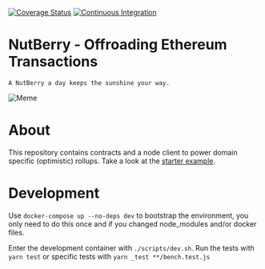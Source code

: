 [![Coverage Status](https://coveralls.io/repos/github/NutBerry/NutBerry/badge.svg?branch=master)](https://coveralls.io/github/NutBerry/NutBerry?branch=master)
[![Continuous Integration](https://github.com/NutBerry/NutBerry/workflows/Coverage/badge.svg?branch=master)](https://github.com/NutBerry/NutBerry/actions?query=workflow%3ACoverage+branch%3Amaster)

# NutBerry - Offroading Ethereum Transactions
`A NutBerry a day keeps the sunshine your way.`

![Meme](https://nutberry.github.io/assets/minion.jpg)


# About

This repository contains contracts and a node client to power domain specific (optimistic) rollups.
Take a look at the [starter example]().

# Development

Use `docker-compose up --no-deps dev` to bootstrap the environment,
you only need to do this once and if you changed node_modules and/or docker files.

Enter the development container with `./scripts/dev.sh`.
Run the tests with `yarn test` or specific tests with `yarn _test **/bench.test.js`
